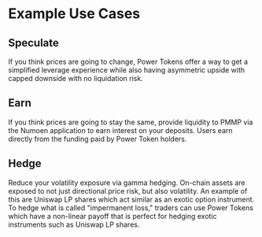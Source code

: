 # Example Use Cases

## Speculate

If you think prices are going to change, Power Tokens offer a way to get a simplified leverage experience while also having asymmetric upside with capped downside with no liquidation risk.&#x20;

## Earn

If you think prices are going to stay the same, provide liquidity to PMMP via the Numoen application to earn interest on your deposits. Users earn directly from the funding paid by Power Token holders. &#x20;

## Hedge

Reduce your volatility exposure via gamma hedging. On-chain assets are exposed to not just directional price risk, but also volatility. An example of this are Uniswap LP shares which act similar as an exotic option instrument. To hedge what is called "impermanent loss," traders can use Power Tokens which have a non-linear payoff that is perfect for hedging exotic instruments such as Uniswap LP shares.

